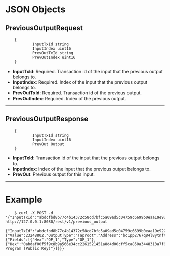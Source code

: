 # JSON Objects

## PreviousOutputRequest

        {
                InputTxId string
                InputIndex uint16
                PrevOutTxId string
                PrevOutIndex uint16
        }

- **InputTxId**: Required. Transaction id of the input that the previous output belongs to.
- **InputIndex**: Required. Index of the input that the previous output belongs to.
- **PrevOutTxId**: Required. Transaction id of the previous output.
- **PrevOutIndex**: Required. Index of the previous output.

***

## PreviousOutputResponse

        {
                InputTxId string
                InputIndex uint16
                PrevOut Output
        }

- **InputTxId**: Transaction id of the input that the previous output belongs to.
- **InputIndex**: Index of the input that the previous output belongs to.
- **PrevOut**: Previous output for this input.

***

# Example

        $ curl -X POST -d '{"InputTxId":"abdcfbd8b77c4b14372c58cd7bfc5a09ad5c04759c6699b0eaa19e9226746571","InputIndex":1,"PrevOutTxId":"ba6ce05c8e646b13b41ae44d23281ddcdbafeb64396b7d87855c233685a1400a","PrevOutIndex":0}' http://127.0.0.1:8080/rest/v1/previous_output
        {"InputTxId":"abdcfbd8b77c4b14372c58cd7bfc5a09ad5c04759c6699b0eaa19e9226746571","InputIndex":1,"PrevOut":{"Value":23248802,"OutputType":"Taproot","Address":"bc1pp2767q84l8ytnftxudxvyfs4y9z34r2dqr8ltj59pg6ysvf607qqcwwgdw","OutputScript":{"Fields":[{"Hex":"OP_1","Type":"OP_1"},{"Hex":"0abdaf00f5f9c8b9a566e34cc2261521451a8d4d00cff5ca850a3448313a7f80","Type":"Witness Program (Public Key)"}]}}}

